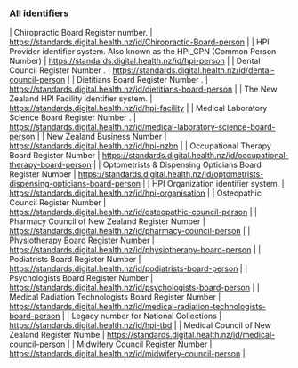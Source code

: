 <!-- identifiers.md {% comment %}
*****************************************************************************************
*                            WARNING: DO NOT EDIT THIS FILE                             *
*                                                                                       *
* This file is generated by SUSHI. Any edits you make to this file will be overwritten. *
*                                                                                       *
* To change the contents of this file, edit the original source file at:                *
* ig-data/input/pagecontent/identifiers.md                                              *
*****************************************************************************************
{% endcomment %} -->
### All identifiers

| Chiropractic Board Register number. | https://standards.digital.health.nz/id/Chiropractic-Board-person |
| HPI Provider identifier system. Also known as the HPI_CPN (Common Person Number) | https://standards.digital.health.nz/id/hpi-person |
| Dental Council Register Number . | https://standards.digital.health.nz/id/dental-council-person |
| Dietitians Board Register Number . | https://standards.digital.health.nz/id/dietitians-board-person |
| The New Zealand HPI Facility identifier system. | https://standards.digital.health.nz/id/hpi-facility |
| Medical Laboratory Science Board Register Number . | https://standards.digital.health.nz/id/medical-laboratory-science-board-person |
| New Zealand Business Number | https://standards.digital.health.nz/id/hpi-nzbn |
| Occupational Therapy Board Register Number  | https://standards.digital.health.nz/id/occupational-therapy-board-person |
| Optometrists & Dispensing Opticians Board Register Number  | https://standards.digital.health.nz/id/optometrists-dispensing-opticians-board-person |
| HPI Organization identifier system. | https://standards.digital.health.nz/id/hpi-organisation |
| Osteopathic Council Register Number  | https://standards.digital.health.nz/id/osteopathic-council-person |
| Pharmacy Council of New Zealand Register Number  | https://standards.digital.health.nz/id/pharmacy-council-person |
| Physiotherapy Board Register Number | https://standards.digital.health.nz/id/physiotherapy-board-person |
| Podiatrists Board Register Number  | https://standards.digital.health.nz/id/podiatrists-board-person |
| Psychologists Board Register Number  | https://standards.digital.health.nz/id/psychologists-board-person |
| Medical Radiation Technologists Board Register Number  | https://standards.digital.health.nz/id/medical-radiation-technologists-board-person |
| Legacy number for National Collections | https://standards.digital.health.nz/id/hpi-tbd |
| Medical Council of New Zealand Register Numbe | https://standards.digital.health.nz/id/medical-council-person |
| Midwifery Council Register Number | https://standards.digital.health.nz/id/midwifery-council-person |